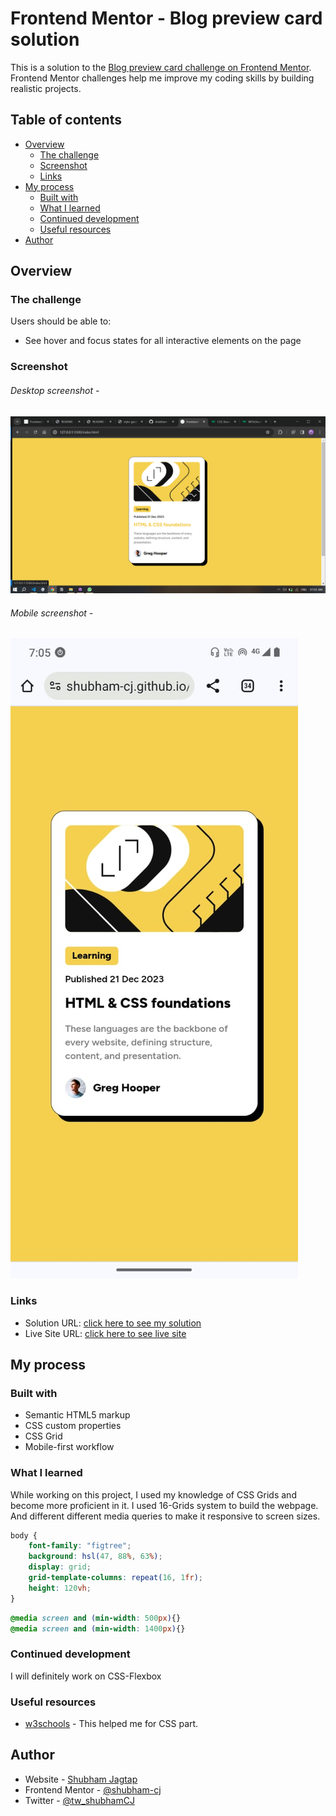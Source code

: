 # Frontend Mentor - Blog preview card solution

This is a solution to the [Blog preview card challenge on Frontend Mentor](https://www.frontendmentor.io/challenges/blog-preview-card-ckPaj01IcS). Frontend Mentor challenges help me improve my coding skills by building realistic projects. 

## Table of contents

- [Overview](#overview)
  - [The challenge](#the-challenge)
  - [Screenshot](#screenshot)
  - [Links](#links)
- [My process](#my-process)
  - [Built with](#built-with)
  - [What I learned](#what-i-learned)
  - [Continued development](#continued-development)
  - [Useful resources](#useful-resources)
- [Author](#author)

## Overview

### The challenge

Users should be able to:

- See hover and focus states for all interactive elements on the page

### Screenshot
###### Desktop screenshot -
![Desktop preview](assets/screenshots/Desk_screenshot.png)
###### Mobile screenshot -
![Mobile preview](assets/screenshots/Mobile_screenshot.jpg)

### Links

- Solution URL: [click here to see my solution](https://www.frontendmentor.io/solutions/css-grid-for-responsive-page-flexbox-to-add-text-and-img-in-single-line-4blCk_99s1)
- Live Site URL: [click here to see live site](https://shubham-cj.github.io/blog-preview-card/)

## My process

### Built with

- Semantic HTML5 markup
- CSS custom properties
- CSS Grid
- Mobile-first workflow

### What I learned
While working on this project, I used my knowledge of CSS Grids and become more proficient in it. 
I used 16-Grids system to build the webpage. And different different media queries to make it responsive to screen sizes.

```css
body {
    font-family: "figtree";
    background: hsl(47, 88%, 63%);
    display: grid;
    grid-template-columns: repeat(16, 1fr);
    height: 120vh;
}
```
```css
@media screen and (min-width: 500px){}
@media screen and (min-width: 1400px){}
```

### Continued development

I will definitely work on CSS-Flexbox

### Useful resources

- [w3schools](https://www.example.com) - This helped me for CSS part.

## Author

- Website - [Shubham Jagtap](https://shubhamcj.ccbp.tech/)
- Frontend Mentor - [@shubham-cj](https://www.frontendmentor.io/profile/shubham-cj)
- Twitter - [@tw_shubhamCJ](https://twitter.com/tw_shubhamCJ)

